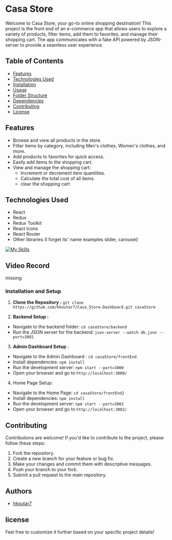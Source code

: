# Casa Store

Welcome to Casa Store, your go-to online shopping destination! This project is the front end of an e-commerce app that allows users to explore a variety of products, filter items, add them to favorites, and manage their shopping cart. The app communicates with a fake API powered by JSON-server to provide a seamless user experience.

## Table of Contents

- [Features](#features)
- [Technologies Used](#technologies-used)
- [Installation](#installation)
- [Usage](#usage)
- [Folder Structure](#folder-structure)
- [Dependencies](#dependencies)
- [Contributing](#contributing)
- [License](#license)

## Features

- Browse and view all products in the store.
- Filter items by category, including Men's clothes, Women's clothes, and more.
- Add products to favorites for quick access.
- Easily add items to the shopping cart.
- View and manage the shopping cart:
  - Increment or decrement item quantities.
  - Calculate the total cost of all items.
  - clear the shopping cart

## Technologies Used

- React
- Redux
- Redux Toolkit
- React Icons
- React Router
- Other libraries (I forget its' name examples slider, carousel)

[![My Skills](https://skillicons.dev/icons?i=react,redux,bootstrap)](https://skillicons.dev)

## Video Record

missing

### Installation and Setup

1. **Clone the Repository :**
   `git clone https://github.com/hkoutar7/Casa_Store-Dashboard.git casaStore `

2. **Backend Setup :**

- Navigate to the backend folder: `cd casaStore/backend `
- Run the JSON server for the backend: `json-server --watch db.json --port=3001`

3. **Admin Dashboard Setup** :

- Navigate to the Admin Dashboard : `cd casaStore/frontEnd`
- Install dependencies: `npm install`
- Run the development server: `npm start --port=3000`
- Open your browser and go to `http://localhost:3000/`

4. Home Page Setup:

- Navigate to the Home Page: `cd casaStore/frontEnd2`
- Install dependencies: `npm install`
- Run the development server: `npm start --port=3002`
- Open your browser and go to `http://localhost:3002/`

## Contributing

Contributions are welcome! If you'd like to contribute to the project, please follow these steps:

1. Fork the repository.
2. Create a new branch for your feature or bug fix.
3. Make your changes and commit them with descriptive messages.
4. Push your branch to your fork.
5. Submit a pull request to the main repository.

## Authors

- [hkoutar7](https://github.com/hkoutar7)

## license

Feel free to customize it further based on your specific project details!
